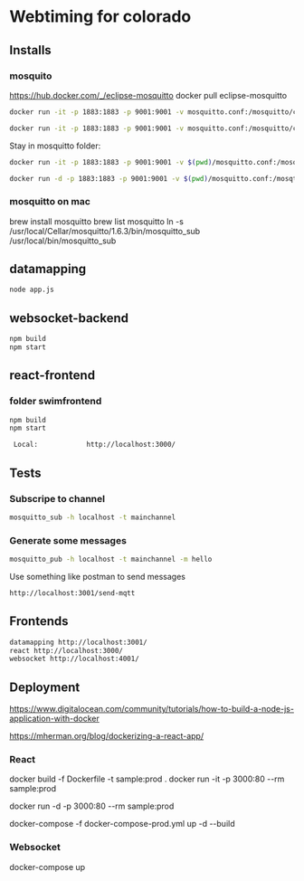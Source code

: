# Webtiming for colorado

## Installs

### mosquito

<https://hub.docker.com/_/eclipse-mosquitto>
docker pull eclipse-mosquitto

```bash
docker run -it -p 1883:1883 -p 9001:9001 -v mosquitto.conf:/mosquitto/config/mosquitto.conf eclipse-mosquitto

docker run -it -p 1883:1883 -p 9001:9001 -v mosquitto.conf:/mosquitto/config/mosquitto.conf -v /mosquitto/data -v /mosquitto/log eclipse-mosquitto
```

Stay in mosquitto folder:  

```bash
docker run -it -p 1883:1883 -p 9001:9001 -v $(pwd)/mosquitto.conf:/mosquitto/config/mosquitto.conf eclipse-mosquitto

docker run -d -p 1883:1883 -p 9001:9001 -v $(pwd)/mosquitto.conf:/mosqtto/config/mosquitto.conf -v /mosquitto/data -v $(pwd)/log:/mosquitto/log eclipse-mosquitto
```

### mosquitto on mac

brew install mosquitto
brew list mosquitto
ln -s /usr/local/Cellar/mosquitto/1.6.3/bin/mosquitto_sub /usr/local/bin/mosquitto_sub

## datamapping

```bash
node app.js
```

## websocket-backend

```bash
npm build
npm start
```

## react-frontend

### folder swimfrontend

```bash
npm build
npm start
```

```bash
 Local:            http://localhost:3000/
```

## Tests

### Subscripe to channel

```bash
mosquitto_sub -h localhost -t mainchannel
```

### Generate some messages

```bash
mosquitto_pub -h localhost -t mainchannel -m hello
```

Use something like postman to send messages

```bash
http://localhost:3001/send-mqtt
```

## Frontends

```bash
datamapping http://localhost:3001/
react http://localhost:3000/
websocket http://localhost:4001/
```

## Deployment

<https://www.digitalocean.com/community/tutorials/how-to-build-a-node-js-application-with-docker>

https://mherman.org/blog/dockerizing-a-react-app/

### React

docker build -f Dockerfile -t sample:prod .
docker run -it -p 3000:80 --rm sample:prod

docker run -d -p 3000:80 --rm sample:prod

docker-compose -f docker-compose-prod.yml up -d --build

### Websocket

docker-compose up
